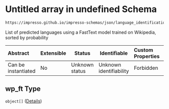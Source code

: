 # Untitled array in undefined Schema

```txt
https://impresso.github.io/impresso-schemas/json/language_identification/language_identification.schema.json#/properties/wp_ft
```

List of predicted languages using a FastText model trained on Wikipedia, sorted by probability


| Abstract            | Extensible | Status         | Identifiable            | Custom Properties | Additional Properties | Access Restrictions | Defined In                                                                                                 |
| :------------------ | ---------- | -------------- | ----------------------- | :---------------- | --------------------- | ------------------- | ---------------------------------------------------------------------------------------------------------- |
| Can be instantiated | No         | Unknown status | Unknown identifiability | Forbidden         | Allowed               | none                | [language_identification.schema.json\*](../out/language_identification.schema.json "open original schema") |

## wp_ft Type

`object[]` ([Details](language_identification-definitions-lid.md))
